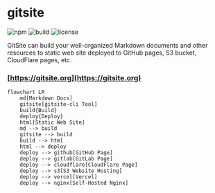 # gitsite

![npm](https://img.shields.io/npm/v/gitsite-cli) ![build](https://github.com/michaelliao/gitsite/actions/workflows/gitsite.yml/badge.svg
) ![license](https://img.shields.io/github/license/michaelliao/gitsite)

GitSite can build your well-organized Markdown documents and other resources to static web site deployed to GitHub pages, S3 bucket, CloudFlare pages, etc.

### [https://gitsite.org](https://gitsite.org)

```mermaid
flowchart LR
    md[Markdown Docs]
    gitsite[gitsite-cli Tool]
    build{Build}
    deploy{Deploy}
    html[Static Web Site]
    md --> build
    gitsite --> build
    build --> html
    html --> deploy
    deploy --> github[GitHub Page]
    deploy --> gitlab[GitLab Page]
    deploy --> cloudflare[CloudFlare Page]
    deploy --> s3[S3 Website Hosting]
    deploy --> vercel[Vercel]
    deploy --> nginx[Self-Hosted Nginx]
```
